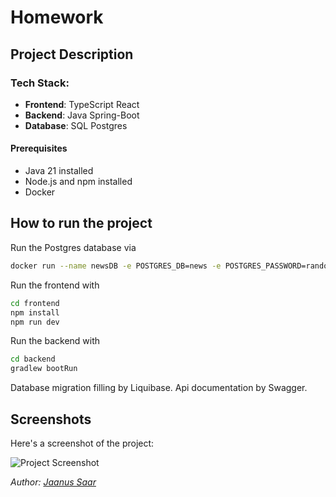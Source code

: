 # Homework

## Project Description

### Tech Stack:

- **Frontend**: TypeScript React
- **Backend**: Java Spring-Boot
- **Database**: SQL Postgres

#### Prerequisites

- Java 21 installed
- Node.js and npm installed
- Docker

## How to run the project

Run the Postgres database via

```bash
docker run --name newsDB -e POSTGRES_DB=news -e POSTGRES_PASSWORD=randomPassword -p 5555:5432 -d postgres
```

Run the frontend with

```bash
cd frontend
npm install
npm run dev
```

Run the backend with

```bash
cd backend
gradlew bootRun
```

Database migration filling by Liquibase.
Api documentation by Swagger.

## Screenshots

Here's a screenshot of the project:

![Project Screenshot](screenshots/asd.jpg)

_Author: [Jaanus Saar](https://www.the-estonian.com)_
